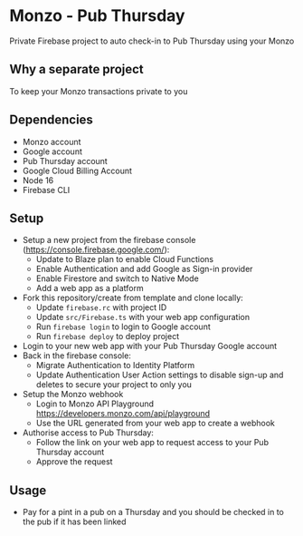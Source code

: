 # Monzo - Pub Thursday

Private Firebase project to auto check-in to Pub Thursday using your Monzo

## Why a separate project
To keep your Monzo transactions private to you

## Dependencies
* Monzo account
* Google account
* Pub Thursday account
* Google Cloud Billing Account
* Node 16
* Firebase CLI

## Setup
* Setup a new project from the firebase console (https://console.firebase.google.com/):
  * Update to Blaze plan to enable Cloud Functions
  * Enable Authentication and add Google as Sign-in provider
  * Enable Firestore and switch to Native Mode
  * Add a web app as a platform
* Fork this repository/create from template and clone locally:
  * Update `firebase.rc` with project ID
  * Update `src/Firebase.ts` with your web app configuration
  * Run `firebase login` to login to Google account
  * Run `firebase deploy` to deploy project
* Login to your new web app with your Pub Thursday Google account
* Back in the firebase console:
  * Migrate Authentication to Identity Platform
  * Update Authentication User Action settings to disable sign-up and deletes to secure your project to only you
* Setup the Monzo webhook
  * Login to Monzo API Playground https://developers.monzo.com/api/playground
  * Use the URL generated from your web app to create a webhook
* Authorise access to Pub Thursday:
  * Follow the link on your web app to request access to your Pub Thursday account
  * Approve the request

## Usage
* Pay for a pint in a pub on a Thursday and you should be checked in to the pub if it has been linked
